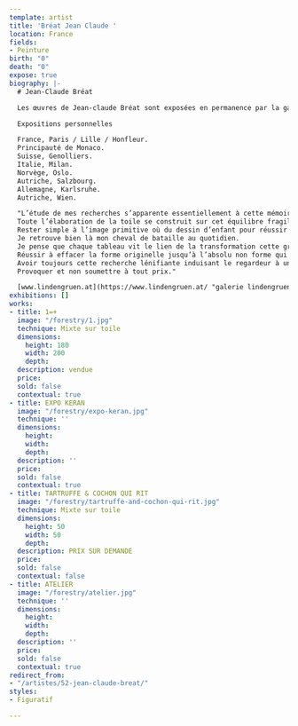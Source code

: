 ```yaml
---
template: artist
title: 'Bréat Jean Claude '
location: France
fields:
- Peinture
birth: "0"
death: "0"
expose: true
biography: |-
  # Jean-Claude Bréat

  Les œuvres de Jean-claude Bréat sont exposées en permanence par la galerie Lindengruen à Wien (Autriche).

  Expositions personnelles

  France, Paris / Lille / Honfleur.
  Principauté de Monaco.
  Suisse, Genolliers.
  Italie, Milan.
  Norvège, Oslo.
  Autriche, Salzbourg.
  Allemagne, Karlsruhe.
  Autriche, Wien.

  "L’étude de mes recherches s’apparente essentiellement à cette mémoire interne de l’instant présent, ce besoin quasi absolu de cette partition intuitive du mental et du geste.
  Toute l’élaboration de la toile se construit sur cet équilibre fragile d’émotion, rien n’est simple si toutefois le processus ne s’enclenche pas.
  Rester simple à l’image primitive où du dessin d’enfant pour réussir l’impact visuel qui répond à la spontanéité, à l’effacement du travail d’élaboration afin d’enlever toute complexité pour en retenir l’essentiel.
  Je retrouve bien là mon cheval de bataille au quotidien.
  Je pense que chaque tableau vit le lien de la transformation cette grâce inattendu au travers du voile, du rêve et de l’illusion.
  Réussir à effacer la forme originelle jusqu’à l’absolu non forme qui s’impose de soi.
  Avoir toujours cette recherche lénifiante induisant le regardeur à une sensation de repos et de silence intérieur.
  Provoquer et non soumettre à tout prix."

  [www.lindengruen.at](https://www.lindengruen.at/ "galerie lindengruen autriche")
exhibitions: []
works:
- title: 1=+
  image: "/forestry/1.jpg"
  technique: Mixte sur toile
  dimensions:
    height: 180
    width: 200
    depth: 
  description: vendue
  price: 
  sold: false
  contextual: true
- title: EXPO KERAN
  image: "/forestry/expo-keran.jpg"
  technique: ''
  dimensions:
    height: 
    width: 
    depth: 
  description: ''
  price: 
  sold: false
  contextual: true
- title: TARTRUFFE & COCHON QUI RIT
  image: "/forestry/tartruffe-and-cochon-qui-rit.jpg"
  technique: Mixte sur toile
  dimensions:
    height: 50
    width: 50
    depth: 
  description: PRIX SUR DEMANDE
  price: 
  sold: false
  contextual: false
- title: ATELIER
  image: "/forestry/atelier.jpg"
  technique: ''
  dimensions:
    height: 
    width: 
    depth: 
  description: ''
  price: 
  sold: false
  contextual: true
redirect_from:
- "/artistes/52-jean-claude-breat/"
styles:
- Figuratif

---
```

